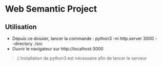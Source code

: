 # Web Semantic Project
## Utilisation
- Depuis ce dossier, lancer la commande : python3 -m http.server 3000 --directory ./src
- Ouvrir le navigateur sur http://localhost:3000
> L'installation de python3 est nécessaire afin de lancer le serveur